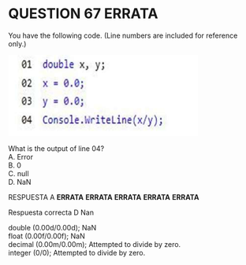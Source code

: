 # QUESTION 67 __ERRATA__


You have the following code. (Line numbers are included for reference only.)

![c1](c1.PNG)


What is the output of line 04?  
A. Error  
B. 0  
C. null  
D. NaN  



RESPUESTA A __ERRATA__ __ERRATA__ __ERRATA__ __ERRATA__ __ERRATA__

Respuesta correcta D Nan


double (0.00d/0.00d); NaN  
float  (0.00f/0.00f); NaN  
decimal (0.00m/0.00m); Attempted to divide by zero.  
integer (0/0); Attempted to divide by zero.  